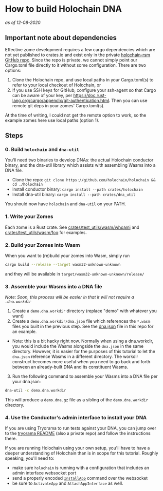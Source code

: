 # How to build Holochain DNA

*as of 12-08-2020*

## Important note about dependencies

Effective zome development requires a few cargo dependencies which are not yet published to crates.io and exist only in the private [holochain-rsm GitHub repo](https://github.com/holochain/holochain). Since the repo is private, we cannot simply point our Cargo.toml file directly to it without some configuration. There are two options:

1. Clone the Holochain repo, and use local paths in your Cargo.toml(s) to refer to your local checkout of Holochain, or
2. If you use SSH keys for GitHub, configure your ssh-agent so that Cargo can be aware of your key, per https://doc.rust-lang.org/cargo/appendix/git-authentication.html. Then you can use remote git deps in your zomes' Cargo.toml(s).

At the time of writing, I could not get the remote option to work, so the example zomes here use local paths (option 1).

## Steps

### 0. Build `holochain` and `dna-util`

You'll need two binaries to develop DNAs: the actual Holochain conductor binary, and the dna-util library which assists with assembling Wasms into a DNA file.

- Clone the repo: `git clone https://github.com/holochain/holochain && cd ./holochain`
- Install conductor binary: `cargo install --path crates/holochain`
- Install dna-util binary: `cargo install --path crates/dna_util`

You should now have `holochain` and `dna-util` on your PATH.

### 1. Write your Zomes

Each zome is a Rust crate. See [crates/test_utils/wasm/whoami](../crates/test_utils/wasm/whoami) and [crates/test_utils/wasm/foo](../crates/test_utils/wasm/foo) for examples.

### 2. Build your Zomes into Wasm

When you want to (re)build your zomes into Wasm, simply run

```bash
cargo build --release --target wasm32-unknown-unknown
```

and they will be available in `target/wasm32-unknown-unknown/release/`

### 3. Assemble your Wasms into a DNA file

*Note: Soon, this process will be easier in that it will not require a `.dna.workdir`*

1. Create a `demo.dna.workdir` directory (replace "demo" with whatever you want)
2. Create a `demo.dna.workdir/dna.json` file which references the `*.wasm` files you built in the previous step. See the [dna.json](dna.json) file in this repo for an example.
  - Note: this is a bit hacky right now. Normally when using a dna.workdir, you would include the Wasms alongside the `dna.json` in the same directory. However, it is easier for the purposes of this tutorial to let the `dna.json` reference Wasms in a different directory. The workdir construct becomes more useful when you need to go back and forth between an already-built DNA and its constituent Wasms.
3. Run the following command to assemble your Wasms into a DNA file per your dna.json:

```bash
dna-util -c demo.dna.workdir
```

This will produce a `demo.dna.gz` file as a sibling of the `demo.dna.workdir` directory.

### 4. Use the Conductor's admin interface to install your DNA

If you are using Tryorama to run tests against your DNA, you can jump over to the [tryorama README](https://github.com/Holo-Host/tryorama-rsm) (also a private repo) and follow the instructions there.

If you are running Holochain using your own setup, you'll have to have a deeper understanding of Holochain than is in scope for this tutorial. Roughly speaking, you'll need to:

- make sure `holochain` is running with a configuration that includes an admin interface websocket port
- send a properly encoded [`InstallApp`](https://github.com/holochain/holochain/blob/66ca899d23842cadebc214d591475987f4af4f43/crates/holochain/src/conductor/api/api_external/admin_interface.rs#L240) command over the websocket
- be sure to `ActivateApp` and `AttachAppInterface` as well.
